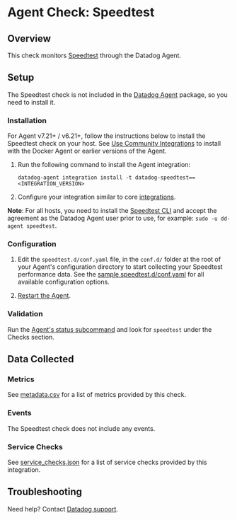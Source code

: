 # Agent Check: Speedtest

## Overview

This check monitors [Speedtest][1] through the Datadog Agent.

## Setup

The Speedtest check is not included in the [Datadog Agent][2] package, so you need to install it.

### Installation

For Agent v7.21+ / v6.21+, follow the instructions below to install the Speedtest check on your host. See [Use Community Integrations][3] to install with the Docker Agent or earlier versions of the Agent.

1. Run the following command to install the Agent integration:

   ```shell
   datadog-agent integration install -t datadog-speedtest==<INTEGRATION_VERSION>
   ```

2. Configure your integration similar to core [integrations][4].

**Note**: For all hosts, you need to install the [Speedtest CLI][1] and accept the agreement as the Datadog Agent user prior to use, for example: `sudo -u dd-agent speedtest`.

### Configuration

1. Edit the `speedtest.d/conf.yaml` file, in the `conf.d/` folder at the root of your Agent's configuration directory to start collecting your Speedtest performance data. See the [sample speedtest.d/conf.yaml][8] for all available configuration options.

2. [Restart the Agent][9].

### Validation

Run the [Agent's status subcommand][10] and look for `speedtest` under the Checks section.

## Data Collected

### Metrics

See [metadata.csv][11] for a list of metrics provided by this check.

### Events

The Speedtest check does not include any events.

### Service Checks

See [service_checks.json][13] for a list of service checks provided by this integration.

## Troubleshooting

Need help? Contact [Datadog support][12].


[1]: https://www.speedtest.net/apps/cli
[2]: https://app.datadoghq.com/account/settings#agent
[3]: https://docs.datadoghq.com/agent/guide/use-community-integrations/
[4]: https://docs.datadoghq.com/getting_started/integrations/
[8]: https://github.com/DataDog/integrations-extras/blob/master/speedtest/datadog_checks/speedtest/data/conf.yaml.example
[9]: https://docs.datadoghq.com/agent/guide/agent-commands/#start-stop-and-restart-the-agent
[10]: https://docs.datadoghq.com/agent/guide/agent-commands/#agent-status-and-information
[11]: https://github.com/DataDog/integrations-extras/blob/master/speedtest/metadata.csv
[12]: https://docs.datadoghq.com/help/
[13]: https://github.com/DataDog/integrations-extras/blob/master/speedtest/assets/service_checks.json
